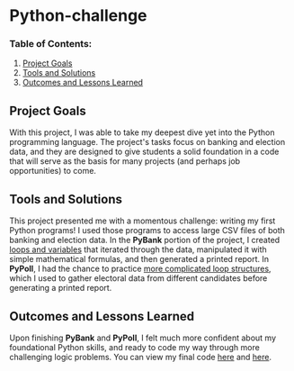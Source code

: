 
# Python-challenge
### Table of Contents:

 1. [Project Goals](#project-goals)
 2. [Tools and Solutions](#tools-and-solutions)
 3. [Outcomes and Lessons Learned](#outcomes-and-lessons-learned)


## Project Goals
With this project, I was able to take my deepest dive yet into the Python programming language. The project's tasks focus on banking and election data, and they are designed to give students a solid foundation in a code that will serve as the basis for many projects (and perhaps job opportunities) to come. 

## Tools and Solutions
This project presented me with a momentous challenge: writing my first Python programs</a>! I used those programs to access large CSV files of both banking and election data. In the **PyBank** portion of the project, I created <a href="https://github.com/sonder74/python-challenge/blob/master/**PyBank**/main.py">loops and variables</a> that iterated through the data, manipulated it with simple mathematical formulas, and then generated a printed report. In **PyPoll**, I had the chance to practice <a href="https://github.com/sonder74/python-challenge/blob/master/**PyPoll**/main.py">more complicated loop structures</a>, which I used to gather electoral data from different candidates before generating a printed report.

## Outcomes and Lessons Learned
Upon finishing **PyBank** and **PyPoll**, I felt much more confident about my foundational Python skills, and ready to code my way through more challenging logic problems. You can view my final code <a href="https://github.com/sonder74/python-challenge/blob/master/**PyBank**/main.py">here</a> and <a href="https://github.com/sonder74/python-challenge/blob/master/**PyPoll**/main.py">here</a>.
